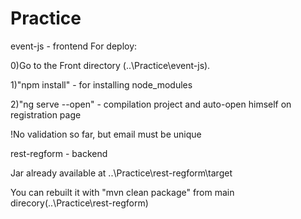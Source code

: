 # Practice
event-js - frontend
For deploy:

0)Go to the Front directory (..\Practice\event-js).

1)"npm install" - for installing node_modules

2)"ng serve --open" - compilation project and auto-open himself on registration page

!No validation so far, but email must be unique

rest-regform - backend

Jar already available at ..\Practice\rest-regform\target

You can rebuilt it with "mvn clean package" from main direcory(..\Practice\rest-regform)

